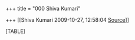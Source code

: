 +++
title = "000 Shiva Kumari"

+++
[[Shiva Kumari	2009-10-27, 12:58:04 [Source](https://groups.google.com/g/bvparishat/c/Thyrx7aUlSU)]]



[TABLE]

  

